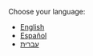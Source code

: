 
Choose your language:
- [English](./en/index.md)
- [Español](./es/index.md)
- [עברית](./he/index.md)
